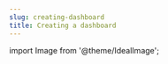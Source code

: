 ```yaml
---
slug: creating-dashboard
title: Creating a dashboard
---
```

import Image from '@theme/IdealImage';

